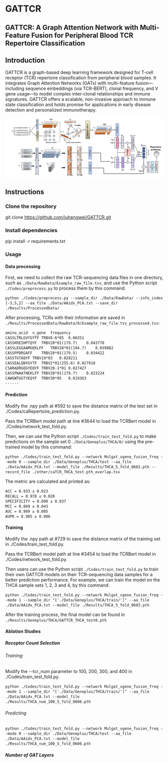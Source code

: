 # GATTCR

GATTCR: A Graph Attention Network with Multi-Feature Fusion for Peripheral Blood TCR Repertoire Classification
------------------------------

## Introduction
GATTCR is a graph-based deep learning framework designed for T-cell receptor (TCR) repertoire classification from peripheral blood samples. It integrates Graph Attention Networks (GATs) with multi-feature fusion—including sequence embeddings (via TCR-BERT), clonal frequency, and V gene usage—to model complex inter-clonal relationships and immune signatures. GATTCR offers a scalable, non-invasive approach to immune state classification and holds promise for applications in early disease detection and personalized immunotherapy.

<p float="left">
  <img src="./Results/4-13.png"/>
</p>

## Instructions

### Clone the repository
git clone https://github.com/juhengwei/GATTCR.git

### Install dependencies
pip install -r requirements.txt

### Usage

#### Data processing

First, we need to collect the raw TCR-sequencing data files in one directory, such as `./Data/RawData/Example_raw_file.tsv`, and use the Python script `./Codes/preprocess.py` to process them by this command:

```
python ./Codes/preprocess.py --sample_dir ./Data/RawData/ --info_index [-3,5,2] --aa_file ./Data/AAidx_PCA.txt --save_dir ./Results/ProcessedData/
```

After processing, TCRs with their information are saved in `./Results/ProcessedData/RawData/0/Example_raw_file.tsv_processed.tsv`:

```
amino_acid  v_gene  frequency
CASSLTRLGVYGYTF TRBV6-6*05  0.06351
CASSKREIHPTQYF  TRBV28*01(179.7)    0.043778
CASSLEGGAAMGEKLFF   TRBV28*01(194.7)    0.039882
CASSPPDRGAFF    TRBV28*01(179.5)    0.034422
CASSTGTAQYF TRBV19*03   0.028211
CASSEALQNYGYTF  TRBV2*01(255.6) 0.027918
CSARADRGQGYEQYF TRBV20-1*01 0.027427
CASSPWAATNEKLFF TRBV28*01(179.7)    0.023224
CAWGWTGGTYEQYF  TRBV30*05   0.019363
······
```

#### Prediction

Modify the .npy path at #592 to save the distance matrix of the test set in ./Codes/caRepertoire_prediction.py.

Pass the TCRBert model path at line #3644 to load the TCRBert model in ./Codes/network_test_fold.py.

Then, we can use the Python script `./Codes/train_test_fold.py` to make predictions on the sample set 0 `./Data/Geneplus/THCA/0/` using the pre-trained model by this command:

```
python ./Codes/train_test_fold.py --network Mulgat_vgene_fusion_freq --mode 0 --sample_dir ./Data/Geneplus/THCA/test --aa_file ./Data/AAidx_PCA.txt --model_file ./Results/THCA_5_fold_0603.pth --record_file ./other/caTCR_THCA_test.pth_overlap.tsv
```

The metric are calculated and printed as: 

```
ACC = 0.933 ± 0.023
RECALL = 0.978 ± 0.020
SPECIFICITY = 0.898 ± 0.037
MCC = 0.869 ± 0.043
AUC = 0.989 ± 0.005
AUPR = 0.985 ± 0.006
```

#### Training

Modify the .npy path at #729 to save the distance matrix of the training set in ./Codes/train_test_fold.py.

Pass the TCRBert model path at line #3454 to load the TCRBert model in ./Codes/network_test_fold.py.

Then users can use the Python script `./Codes/train_test_fold.py` to train their own GATTCR models on their TCR-sequencing data samples for a better prediction performance. For example, we can train the model on the THCA sample sets 1, 2, 3 and 4, by this command:

```
python ./Codes/train_test_fold.py --network Mulgat_vgene_fusion_freq --mode 1 --sample_dir "['./Data/Geneplus/THCA/train/']" --aa_file ./Data/AAidx_PCA.txt --model_file ./Results/THCA_5_fold_0603.pth
```

After the training process, the final model can be found in `./Results/Geneplus/THCA/GATTCR_THCA_test0.pth`

#### Ablation Studies

##### Receptor Count Selection

###### Training:

Modify the --tcr_num parameter to 100, 200, 300, and 400 in ./Codes/train_test_fold.py.

```
python ./Codes/train_test_fold.py --network Mulgat_vgene_fusion_freq --mode 1 --sample_dir "['./Data/Geneplus/THCA/train/']" --aa_file ./Data/AAidx_PCA.txt --model_file ./Results/THCA_num_100_5_fold_0606.pth
```

###### Predicting
```
python ./Codes/train_test_fold.py --network Mulgat_vgene_fusion_freq --mode 0 --sample_dir ./Data/Geneplus/THCA/test --aa_file ./Data/AAidx_PCA.txt --model_file ./Results/THCA_num_100_5_fold_0606.pth
```

##### Number of GAT Layers





